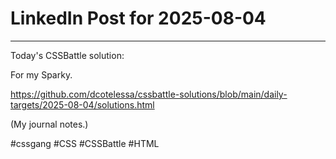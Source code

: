 # LinkedIn Post for 2025-08-04

---

Today's CSSBattle solution:

For my Sparky.

https://github.com/dcotelessa/cssbattle-solutions/blob/main/daily-targets/2025-08-04/solutions.html

(My journal notes.)

#cssgang #CSS #CSSBattle #HTML
